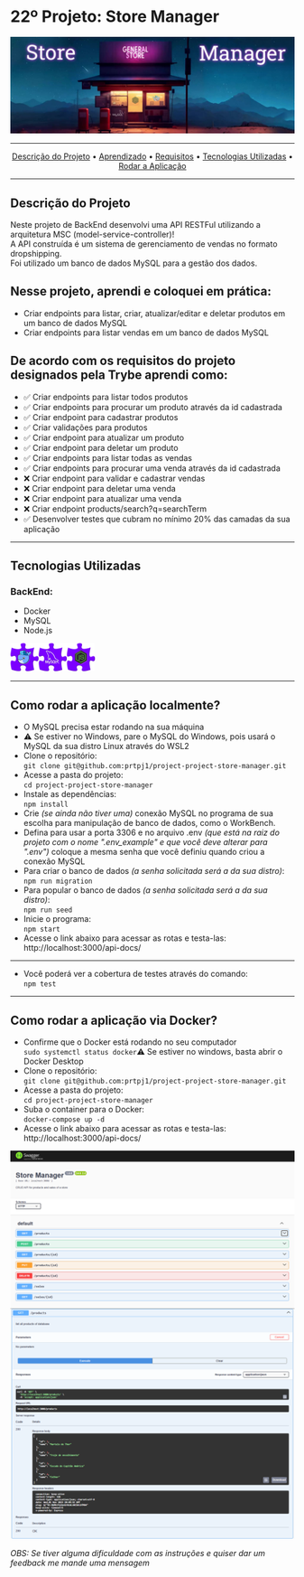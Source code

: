 # 22º Projeto: Store Manager
<p align="center">
<img src="https://github.com/prtpj1/prtpj1/blob/main/Github%20Imgs/22%20-%20StoreManager2.jpg?raw=true" alt="Header" />
<hr/>
<p align="center">
<a href="#descrição-do-projeto">Descrição do Projeto</a> •
<a href="#nesse-projeto-aprendi-e-coloquei-em-prática">Aprendizado</a> •
<a href="#de-acordo-com-os-requisitos-do-projeto-designados-pela-trybe-aprendi-como">Requisitos</a> •
<a href="#tecnologias-utilizadas">Tecnologias Utilizadas</a> •
<a href="#como-rodar-a-aplicação">Rodar a Aplicação</a>
</p>
<hr/>

## Descrição do Projeto
Neste projeto de BackEnd desenvolvi uma API RESTFul utilizando a arquitetura MSC (model-service-controller)!<br>
A API construída é um sistema de gerenciamento de vendas no formato dropshipping.<br>
Foi utilizado um banco de dados MySQL para a gestão dos dados.<br>

## Nesse projeto, aprendi e coloquei em prática:
- Criar endpoints para listar, criar, atualizar/editar e deletar produtos em um banco de dados MySQL
- Criar endpoints para listar vendas em um banco de dados MySQL
## De acordo com os requisitos do projeto designados pela Trybe aprendi como:
- ✅ Criar endpoints para listar todos produtos
- ✅ Criar endpoints para procurar um produto através da id cadastrada
- ✅ Criar endpoint para cadastrar produtos
- ✅ Criar validações para produtos
- ✅ Criar endpoint para atualizar um produto
- ✅ Criar endpoint para deletar um produto
- ✅ Criar endpoints para listar todas as vendas
- ✅ Criar endpoints para procurar uma venda através da id cadastrada
- ❌ Criar endpoint para validar e cadastrar vendas
- ❌ Criar endpoint para deletar uma venda
- ❌ Criar endpoint para atualizar uma venda
- ❌ Criar endpoint products/search?q=searchTerm
- ✅ Desenvolver testes que cubram no mínimo 20% das camadas da sua aplicação
<hr/>

## Tecnologias Utilizadas
### BackEnd:
- Docker
- MySQL
- Node.js

<a href="https://www.docker.com/" target="_blank" rel="noreferrer"><img src="https://github.com/prtpj1/prtpj1/blob/main/Github%20Imgs/Docker2.png?raw=true" width="50" height="50" alt="Docker Icon" /></a><a href="https://www.mysql.com/" target="_blank" rel="noreferrer"><img src="https://github.com/prtpj1/prtpj1/blob/main/Github%20Imgs/mySQL2.png?raw=true" width="50" height="50" alt="MySQL Icon" /></a><a href="https://nodejs.org/en/" target="_blank" rel="noreferrer"><img src="https://github.com/prtpj1/prtpj1/blob/main/Github Imgs/NodeJS2.png?raw=true" width="50" height="50" alt="NodeJS Icon" /></a>
<hr/>

## Como rodar a aplicação localmente?
- O MySQL precisa estar rodando na sua máquina
- ⚠️ Se estiver no Windows, pare o MySQL do Windows, pois usará o MySQL da sua distro Linux através do WSL2
- Clone o repositório: <br>
`git clone git@github.com:prtpj1/project-project-store-manager.git`
- Acesse a pasta do projeto: <br>
`cd project-project-store-manager`
- Instale as dependências: <br>
`npm install`
- Crie _*(se ainda não tiver uma)*_ conexão MySQL no programa de sua escolha para manipulação de banco de dados, como o WorkBench. 
- Defina para usar a porta 3306 e no arquivo .env _*(que está na raiz do projeto com o nome \".env_example" e que você deve alterar para ".env")*_ coloque a mesma senha que você definiu quando criou a conexão MySQL<br>
- Para criar o banco de dados _*(a senha solicitada será a da sua distro)*_: <br>
`npm run migration`
- Para popular o banco de dados _*(a senha solicitada será a da sua distro)*_: <br>
`npm run seed`
- Inicie o programa: <br>
`npm start`
- Acesse o link abaixo para acessar as rotas e testa-las: <br>
http://localhost:3000/api-docs/
<hr/>

- Você poderá ver a cobertura de testes através do comando: <br>
`npm test`
<hr/>

## Como rodar a aplicação via Docker?
- Confirme que o Docker está rodando no seu computador <br>
`sudo systemctl status docker`⚠️ Se estiver no windows, basta abrir o Docker Desktop<br>
- Clone o repositório: <br>
`git clone git@github.com:prtpj1/project-project-store-manager.git`
- Acesse a pasta do projeto: <br>
`cd project-project-store-manager`
- Suba o container para o Docker: <br>
`docker-compose up -d`
- Acesse o link abaixo para acessar as rotas e testa-las: <br>
http://localhost:3000/api-docs/
<img src="https://github.com/prtpj1/project-store-manager/blob/main/images/swagger_example.png?raw=true" alt="swagger-example" />
<img src="https://github.com/prtpj1/project-store-manager/blob/main/images/swagger_example_getall.png?raw=true" alt="swagger-example_getall route" />

_*OBS: Se tiver alguma dificuldade com as instruções e quiser dar um feedback me mande uma mensagem*_
